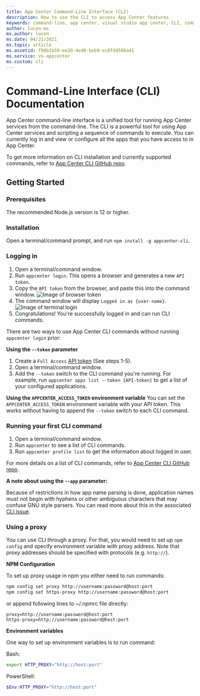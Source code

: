 ```yaml
---
title: App Center Command-Line Interface (CLI)
description: How to use the CLI to access App Center features
keywords: command-line, app center, visual studio app center, CLI, command-line interface
author: lucen-ms
ms.author: lucen
ms.date: 04/21/2021
ms.topic: article
ms.assetid: f98b1b59-ee20-4ed0-beb9-ec8fd4596ad1
ms.service: vs-appcenter
ms.custom: cli
---
```


# Command-Line Interface (CLI) Documentation
App Center command-line interface is a unified tool for running App Center services from the command-line. The CLI is a powerful tool for using App Center services and scripting a sequence of commands to execute. You can currently log in and view or configure all the apps that you have access to in App Center.

To get more information on CLI installation and currently supported commands, refer to [App Center CLI GitHub repo](https://github.com/Microsoft/mobile-center-cli).

## Getting Started
### Prerequisites
The recommended Node.js version is 12 or higher.

### Installation
Open a terminal/command prompt, and run `npm install -g appcenter-cli`.

### Logging in
1. Open a terminal/command window.
2. Run `appcenter login`. This opens a browser and generates a new `API token`.
3. Copy the `API token` from the browser, and paste this into the command window.
   ![Image of browser token](~/cli/images/browserToken.png)
4. The command window will display `Logged in as {user-name}`.
   ![Image of terminal login](~/cli/images/terminalLogin.png)
5. Congratulations! You're successfully logged in and can run CLI commands. 

There are two ways to use App Center CLI commands without running `appcenter login` prior:
 
**Using the `--token` parameter**
1. Create a `Full Access` [API token](https://docs.microsoft.com/appcenter/api-docs/) (See steps 1-5).
2. Open a terminal/command window.
3. Add the `--token` switch to the CLI command you're running. For example, run `appcenter apps list --token {API-token}` to get a list of your configured applications. 

**Using the `APPCENTER_ACCESS_TOKEN` environment variable**
You can set the `APPCENTER_ACCESS_TOKEN` environment variable with your API token. This works without having to append the `--token` switch to each CLI command.

### Running your first CLI command
1. Open a terminal/command window.
2. Run `appcenter` to see a list of CLI commands. 
3. Run `appcenter profile list` to get the information about logged in user.

For more details on a list of CLI commands, refer to [App Center CLI GitHub repo](https://github.com/microsoft/appcenter-cli).

**A note about using the `--app` parameter:**

Because of restrictions in how app name parsing is done, application names must not begin with hyphens or other ambiguous characters that may confuse GNU style parsers. You can read more about this in the associated [CLI issue](https://github.com/Microsoft/appcenter-cli/issues/287). 

### Using a proxy

You can use CLI through a proxy. For that, you would need to set up `npm config` and specify environment variable with proxy address.
Note that proxy addresses should be specified with protocols (e.g. `http://`).

**NPM Configuration**

To set up proxy usage in npm you either need to run commands:

```bash
npm config set proxy http://username:password@host:port
npm config set https-proxy http://username:password@host:port
```

or append following lines to ~/.npmrc file directly:

```
proxy=http://username:password@host:port
https-proxy=http://username:password@host:port
```

**Environment variables**

One way to set up environment variables is to run command:

Bash:
```bash
export HTTP_PROXY="http://host:port"
```

PowerShell:
```powershell
$Env:HTTP_PROXY="http://host:port"
```
